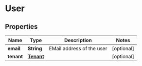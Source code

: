 
# User

## Properties
Name | Type | Description | Notes
------------ | ------------- | ------------- | -------------
**email** | **String** | EMail address of the user |  [optional]
**tenant** | [**Tenant**](Tenant.md) |  |  [optional]




